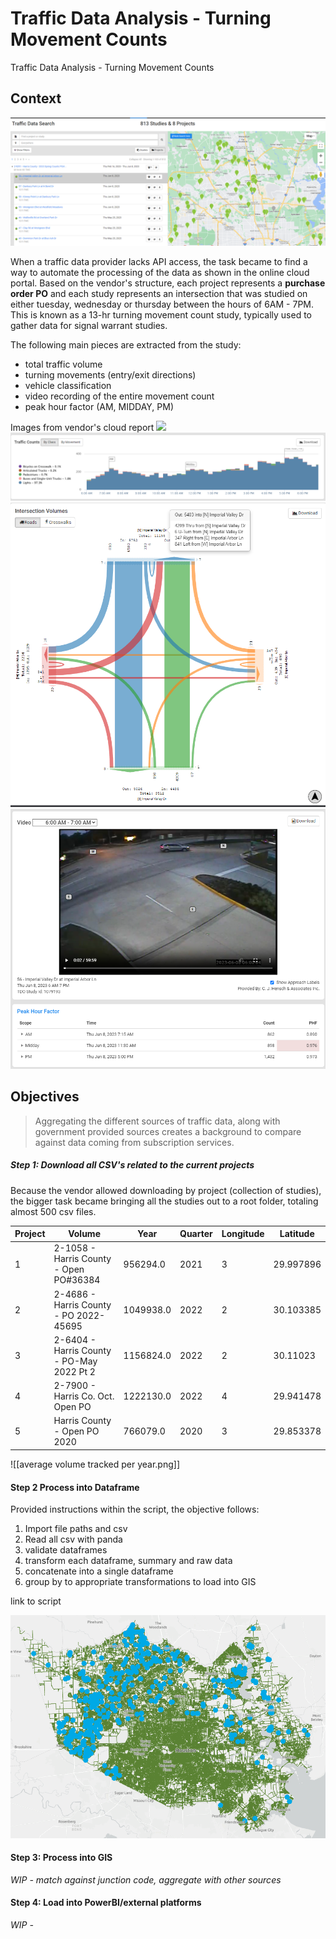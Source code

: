 # Traffic Data Analysis - Turning Movement Counts

Traffic Data Analysis - Turning Movement Counts

## Context 

![](images/traffic%20data%20portal.png)

When a traffic data provider lacks API access, the task became to find a way to automate the processing of the data as shown in the online cloud portal.  Based on the vendor's structure, each project represents a **purchase order PO** and each study represents an intersection that was studied on either tuesday, wednesday or thursday between the hours of 6AM - 7PM. This is known as a 13-hr turning movement count study, typically used to gather data for signal warrant studies. 

The following main pieces are extracted from the study:
- total traffic volume 
- turning movements (entry/exit directions)
- vehicle classification
- video recording of the entire movement count 
- peak hour factor (AM, MIDDAY, PM)

Images from vendor's cloud report
![](images/traffic%20could%20maps.png)
![](images/turning%20movement%20count%20chart.png)
![](images/turning%20movement%20count.png)
![](images/video%20and%20peak%20hour%20factors.png)

## Objectives 

> Aggregating the different sources of traffic data, along with government provided sources creates a background to compare against data coming from subscription services. 

##### Step 1: Download all CSV's related to the current projects 
Because the vendor allowed downloading by project (collection of studies), the bigger task became bringing all the studies out to a root folder, totaling almost 500 csv files. 

|Project|Volume|Year|Quarter|Longitude|Latitude|
|---|---|---|---|---|---|
|1|2-1058 - Harris County - Open PO#36384|956294.0|2021|3|29.997896|-95.797362|
|2|2-4686 - Harris County - PO 2022-45695|1049938.0|2022|2|30.103385|-95.499133|
|3|2-6404 - Harris County - PO-May 2022 Pt 2|1156824.0|2022|2|30.11023|-95.512759|
|4|2-7900 - Harris Co. Oct. Open PO|1222130.0|2022|4|29.941478|-95.762904|
|5|Harris County - Open PO 2020|766079.0|2020|3|29.853378|-95.683233|

![[average volume tracked per year.png]]

#### Step 2 Process into Dataframe

Provided instructions within the script, the objective follows: 
1. Import file paths and csv 
2. Read all csv with panda
3. validate dataframes
4. transform each dataframe, summary and raw data 
5. concatenate into a single dataframe
6. group by to appropriate transformations to load into GIS

link to script

![](images/Preview%20of%20studies%20in%20GIS.png)

#### Step 3: Process into GIS 

*WIP - match against junction code, aggregate with other sources* 

#### Step 4: Load into PowerBI/external platforms

*WIP -*

